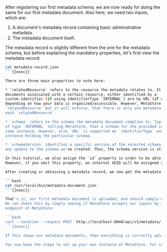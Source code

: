 After registering our first metadata schema, we are now ready for doing the same
for our first metadata document. Also here, we need two inputs, which are:

1. A document's metadata record containing basic administrative metadata.
2. The metadata document itself.

The metadata record is slightly different from the one for the metadata schema, but
before explaining the mandatory properties, let's first view the metadata record:

```bash
cat metadata-record.json
```{{exec}}

There are three main properties to note here:

* `relatedResource` refers to the resource the metadata relates to. It helps you to find all metadata
documents associated with a certain resource, either identified by a
custom identifier (if using identifierType `INTERNAL`) are by URL (if using identifierType `URL`), 
depending on how your data is organized/accessible. However, MetaStore won't check what is behind
`relatedResource` but it will enforce, that there is only one metadata document of a certain schema for
each `relatedResource`.

* `schema` refers to the schema the metadata document complies to. Typically, the schema identifier is
of type `INTERNAL` telling MetaStore, that a schema for the provided identifier is available in the 
same instance. However, also `URL` is supported as `identifierType` and may point to another MetaStore
instance holding the particular schema. 

* `schemaVersion` identifies a specific version of the selected schema. For our tutorial, we did not apply
any update to the schema we've created. Thus, the schema version is still 1.

In this tutorial, we also assign the `id` property in order to be able to retrieve the document later on.
However, if you omit this property, an internal UUID will be assigned automatically by MetaStore.

After creating or obtaining a metadata record, we now get the metadata document which we want to upload. One is already available in `/usr/local/bin/metadata-document.json`. We can view it with:

```bash
cat /usr/local/bin/metadata-document.json
```{{exec}}

That's it, our first metadata document is uploaded, and should comply with the schema we registered before.  
We can check this by simply seeing if MetaStore accepts our inputs by sending a POST request to the metadata repository
endpoint of MetaStore:

```bash
curl --location --request POST 'http://localhost:8040/api/v1/metadata/' --form 'record=@metadata-record.json' --form 'document=@metadata-document.json' |json_pp
```{{exec}}

If this shows our metadata documents, then everything is correctly uploaded, and adherent to the schema we defined in the previous step.

You now have the steps to set up your own instance of MetaStore. For installation instructions, view the [MetaStore Documentation](https://kit-data-manager.github.io/webpage/metastore/index.html), which also includes information on many other features of the MetaStore which aren't covered in this tutorial.